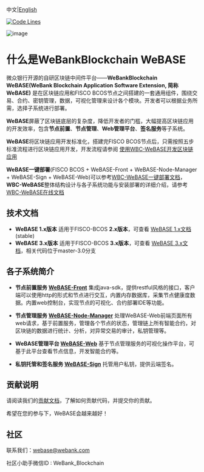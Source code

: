 中文|[English](README-en.md)

[![Code Lines](https://tokei.rs/b1/github/WeBankBlockchain/WeBASE?category=code)](https://github.com/WeBankBlockchain/WeBASE)

![image](https://webasedoc.readthedocs.io/zh_CN/lab/_images/logo.jpg)

# 什么是WeBankBlockchain WeBASE

微众银行开源的自研区块链中间件平台——**WeBankBlockchain WeBASE(WeBank Blockchain Application Software Extension, 简称WeBASE)** 
是在区块链应用和FISCO BCOS节点之间搭建的一套通用组件，围绕交易、合约、密钥管理，数据，可视化管理来设计各个模块。开发者可以根据业务所需，选择子系统进行部署。

**WeBASE**屏蔽了区块链底层的复杂度，降低开发者的门槛，大幅提高区块链应用的开发效率，包含**节点前置**、**节点管理**、**Web管理平台**、**签名服务**等子系统。

**WeBASE**将区块链应用开发标准化，搭建完FISCO BCOS节点后，只需按照五步标准流程进行区块链应用开发，开发流程请参阅 [使用WBC-WeBASE开发区块链应用](https://github.com/WeBankBlockchain/WeBASE-Doc/blob/lab/docs/WeBASE/quick-start.md)

**WeBASE一键部署**(FISCO BCOS + WeBASE-Front + WeBASE-Node-Manager + WeBASE-Sign + WeBASE-Web)可以参考[WBC-WeBASE一键部署文档](https://webasedoc.readthedocs.io/zh_CN/lab/docs/WeBASE/install.html)，**WBC-WeBASE**整体结构设计与各子系统功能与安装部署的详细介绍，请参考[WBC-WeBASE在线文档](https://webasedoc.readthedocs.io/zh_CN/lab/index.html)

## 技术文档
- **WeBASE 1.x版本** 适用于FISCO-BCOS **2.x版本**，可查看 [WeBASE 1.x文档](https://webasedoc.readthedocs.io/zh_CN/latest/index.html) (stable)
- **WeBASE 3.x版本** 适用于FISCO-BCOS **3.x版本**，可查看 [WeBASE 3.x文档](https://webasedoc.readthedocs.io/zh_CN/lab)，相关代码位于master-3.0分支

## 各子系统简介
* **节点前置服务 [WeBASE-Front](https://github.com/WeBankBlockchain/WeBASE-Front)** 
集成java-sdk，提供restful风格的接口，客户端可以使用http的形式和节点进行交互，内置内存数据库，采集节点健康度数据。内置web控制台，实现节点的可视化、合约部署IDE等功能。

* **节点管理服务 [WeBASE-Node-Manager](https://github.com/WeBankBlockchain/WeBASE-Node-Manager)**
处理WeBASE-Web前端页面所有web请求，基于前置服务，管理各个节点的状态，管理链上所有智能合约，对区块链的数据进行统计、分析，对异常交易的审计，私钥管理等。

* **WeBASE管理平台 [WeBASE-Web](https://github.com/WeBankBlockchain/WeBASE-Web)**
基于节点管理服务的可视化操作平台，可基于此平台查看节点信息，开发智能合约等。

* **私钥托管和签名服务 [WeBASE-Sign](https://github.com/WeBankBlockchain/WeBASE-Sign)**
托管用户私钥，提供云端签名。

## 贡献说明
请阅读我们的[贡献文档](https://webasedoc.readthedocs.io/zh_CN/lab/docs/WeBASE/CONTRIBUTING.html)，了解如何贡献代码，并提交你的贡献。

希望在您的参与下，WeBASE会越来越好！

## 社区
联系我们：webase@webank.com

社区小助手微信ID : WeBank_Blockchain
